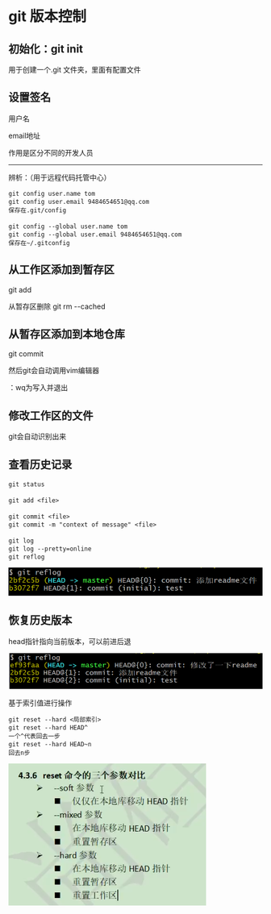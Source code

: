 # git 版本控制



## 初始化：git init

用于创建一个.git 文件夹，里面有配置文件

## 设置签名

用户名

email地址

作用是区分不同的开发人员

------

辨析：（用于远程代码托管中心）

```
git config user.name tom
git config user.email 9484654651@qq.com
保存在.git/config

git config --global user.name tom
git config --global user.email 9484654651@qq.com
保存在~/.gitconfig
```



## 从工作区添加到暂存区

git add <file>

从暂存区删除 git rm --cached <file>



## 从暂存区添加到本地仓库

git commit <file>

然后git会自动调用vim编辑器

：wq为写入并退出

## 修改工作区的文件

git会自动识别出来



## 查看历史记录

```
git status

git add <file>

git commit <file>
git commit -m "context of message" <file>

git log
git log --pretty=online
git reflog

```

![image-20201228175032562](image-20201228175032562.png)

## 恢复历史版本

head指针指向当前版本，可以前进后退

![image-20201228175247846](image-20201228175247846.png)

基于索引值进行操作

```
git reset --hard <局部索引>
git reset --hard HEAD^ 
一个^代表回去一步
git reset --hard HEAD~n
回去n步
```

![image-20201228183831288](image-20201228183831288.png)

